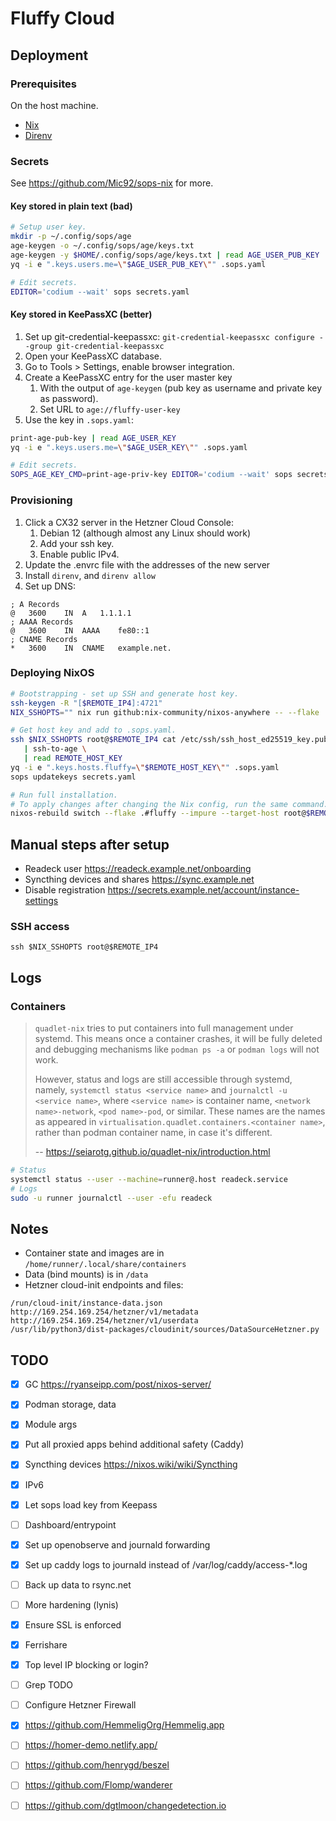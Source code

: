 # Fluffy Cloud

## Deployment

### Prerequisites

On the host machine.

- [Nix](https://nixos.org/download/)
- [Direnv](https://direnv.net/)

### Secrets

See https://github.com/Mic92/sops-nix for more.

#### Key stored in plain text (bad)

```bash
# Setup user key.
mkdir -p ~/.config/sops/age
age-keygen -o ~/.config/sops/age/keys.txt
age-keygen -y $HOME/.config/sops/age/keys.txt | read AGE_USER_PUB_KEY
yq -i e ".keys.users.me=\"$AGE_USER_PUB_KEY\"" .sops.yaml

# Edit secrets.
EDITOR='codium --wait' sops secrets.yaml
```

#### Key stored in KeePassXC (better)

1. Set up git-credential-keepassxc: `git-credential-keepassxc configure --group git-credential-keepassxc`
2. Open your KeePassXC database.
3. Go to Tools > Settings, enable browser integration.
4. Create a KeePassXC entry for the user master key
   1. With the output of `age-keygen` (pub key as username and private key as password).
   2. Set URL to `age://fluffy-user-key`
5. Use the key in `.sops.yaml`:

```bash
print-age-pub-key | read AGE_USER_KEY
yq -i e ".keys.users.me=\"$AGE_USER_KEY\"" .sops.yaml

# Edit secrets.
SOPS_AGE_KEY_CMD=print-age-priv-key EDITOR='codium --wait' sops secrets.yaml
```

### Provisioning

1. Click a CX32 server in the Hetzner Cloud Console:
   1. Debian 12 (although almost any Linux should work)
   2. Add your ssh key.
   3. Enable public IPv4.
3. Update the .envrc file with the addresses of the new server
4. Install `direnv`, and `direnv allow`
5. Set up DNS:

```
; A Records
@	3600	IN	A	1.1.1.1
; AAAA Records
@	3600	IN	AAAA	fe80::1
; CNAME Records
*	3600	IN	CNAME	example.net.
```

### Deploying NixOS

```bash
# Bootstrapping - set up SSH and generate host key.
ssh-keygen -R "[$REMOTE_IP4]:4721"
NIX_SSHOPTS="" nix run github:nix-community/nixos-anywhere -- --flake .#fluffy-stage0 --target-host root@$REMOTE_IP4

# Get host key and add to .sops.yaml.
ssh $NIX_SSHOPTS root@$REMOTE_IP4 cat /etc/ssh/ssh_host_ed25519_key.pub \
   | ssh-to-age \
   | read REMOTE_HOST_KEY
yq -i e ".keys.hosts.fluffy=\"$REMOTE_HOST_KEY\"" .sops.yaml
sops updatekeys secrets.yaml

# Run full installation.
# To apply changes after changing the Nix config, run the same command.
nixos-rebuild switch --flake .#fluffy --impure --target-host root@$REMOTE_IP4
```

## Manual steps after setup

- Readeck user https://readeck.example.net/onboarding
- Syncthing devices and shares https://sync.example.net
- Disable registration https://secrets.example.net/account/instance-settings

### SSH access

```
ssh $NIX_SSHOPTS root@$REMOTE_IP4
```

## Logs

### Containers

> `quadlet-nix` tries to put containers into full management under systemd. This means once a container crashes, it will be fully deleted and debugging mechanisms like `podman ps -a` or `podman logs` will not work.
>
> However, status and logs are still accessible through systemd, namely, `systemctl status <service name>` and `journalctl -u <service name>`, where `<service name>` is container name, `<network name>-network`, `<pod name>-pod`, or similar. These names are the names as appeared in `virtualisation.quadlet.containers.<container name>`, rather than podman container name, in case it's different.
>
> -- https://seiarotg.github.io/quadlet-nix/introduction.html

```bash
# Status
systemctl status --user --machine=runner@.host readeck.service
# Logs
sudo -u runner journalctl --user -efu readeck
```

## Notes

- Container state and images are in `/home/runner/.local/share/containers`
- Data (bind mounts) is in `/data`
- Hetzner cloud-init endpoints and files:

```
/run/cloud-init/instance-data.json
http://169.254.169.254/hetzner/v1/metadata
http://169.254.169.254/hetzner/v1/userdata
/usr/lib/python3/dist-packages/cloudinit/sources/DataSourceHetzner.py
```

## TODO

- [x] GC https://ryanseipp.com/post/nixos-server/
- [x] Podman storage, data
- [x] Module args
- [x] Put all proxied apps behind additional safety (Caddy)
- [x] Syncthing devices https://nixos.wiki/wiki/Syncthing
- [x] IPv6
- [x] Let sops load key from Keepass
- [ ] Dashboard/entrypoint
- [x] Set up openobserve and journald forwarding
- [x] Set up caddy logs to journald instead of /var/log/caddy/access-*.log
- [ ] Back up data to rsync.net
- [ ] More hardening (lynis)
- [x] Ensure SSL is enforced
- [x] Ferrishare
- [x] Top level IP blocking or login?
- [ ] Grep TODO
- [ ] Configure Hetzner Firewall
- [x] https://github.com/HemmeligOrg/Hemmelig.app
- [ ] https://homer-demo.netlify.app/
- [ ] https://github.com/henrygd/beszel
- [ ] https://github.com/Flomp/wanderer
- [ ] https://github.com/dgtlmoon/changedetection.io

